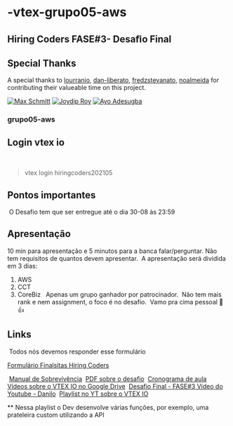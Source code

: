 # -vtex-grupo05-aws
## Hiring Coders FASE#3- Desaﬁo Final

## Special Thanks
A special thanks to [lourranio](https://github.com/lourranio), [dan-liberato](https://github.com/dan-liberato), [fredzstevanato](https://github.com/fredzstevanato), [noalmeida](https://github.com/noalmeida) for contributing their valueable time on this project.

[![Max Schmitt](https://avatars2.githubusercontent.com/u/17984549?s=64)](https://github.com/mxschmitt)
[![Joydip Roy](https://avatars2.githubusercontent.com/u/15318294?s=64)](https://github.com/rjoydip)
[![Ayo Adesugba](https://avatars2.githubusercontent.com/u/55943?s=64)](https://github.com/adesugbaa)

### grupo05-aws

## Login vtex io
​
> vtex login hiringcoders202105
​
## Pontos importantes
​
O Desafio tem que ser entregue até o dia 30-08 às 23:59
​
## Apresentação
10 min para apresentação e 5 minutos para a banca falar/perguntar.
Não tem requisitos de quantos devem apresentar.
​
A apresentação será dividida em 3 dias:
​
1. AWS
2. CCT
3. CoreBiz
​
​
Apenas um grupo ganhador por patrocinador.
​
Não tem mais rank e nem assignment, o foco é no desafio.
​
Vamo pra cima pessoal 🤜 👍
​
​
## Links
​
Todos nós devemos responder esse formulário

[Formulário Finalsitas Hiring Coders](https://docs.google.com/forms/d/e/1FAIpQLSe7AWV16K9b8QCqT1akpVABeKbrY8WIm9TPEouZ9upfjcii2Q/viewform)

​
[Manual de Sobrevivência](https://drive.google.com/file/d/12gsQVnLC9mwJ3F4TZyr1rOHm31PDfRN-/view)
​
[PDF sobre o desafio](https://drive.google.com/file/d/1cjX4W7MmtVMAX0HBbl17eaJcD1N-B223/view)
​
[Cronograma de aula](https://docs.google.com/spreadsheets/d/1lIF7ew7TRmShmFbO8j9xFji-XMEC_vII8qnmlCds5c0/edit#gid=637302599)
​
[Vídeos sobre o VTEX IO no Google Drive](https://drive.google.com/drive/folders/1ENlJP6QgeVd1dACZgLlad0OstpOLHTLD)
​
[Desafio Final - FASE#3 Vídeo do Youtube - Danilo](https://www.youtube.com/watch?v=KRKF2bSU_Ik)
​
[Playlist no YT sobre o VTEX IO](https://www.youtube.com/watch?v=ijUH0yihc2I&list=PLVWqymlUtVYY1ACdrJ33pXh39isLrsDh1&index=16)
​



** Nessa playlist o Dev desenvolve várias funções, por exemplo, uma prateleira custom utilizando a API
